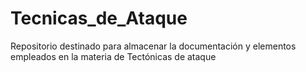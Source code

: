 # Tecnicas_de_Ataque
Repositorio destinado para almacenar la documentación y elementos empleados en la materia de Tectónicas de ataque

